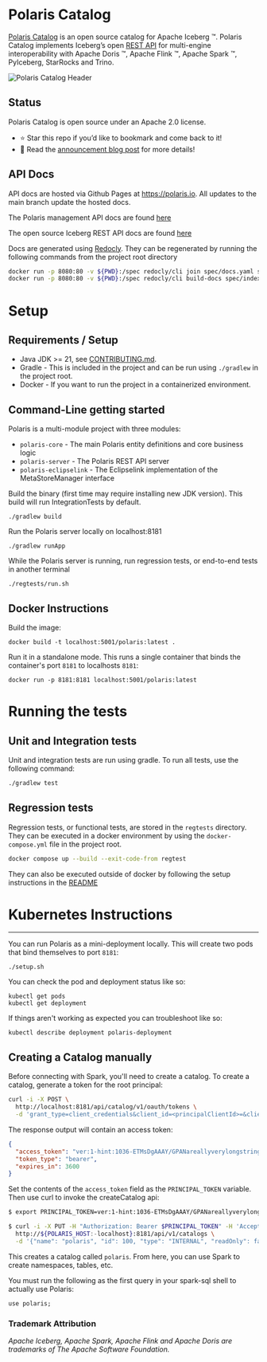 <!--

 Copyright (c) 2024 Snowflake Computing Inc.
 
 Licensed under the Apache License, Version 2.0 (the "License");
 you may not use this file except in compliance with the License.
 You may obtain a copy of the License at
 
      http://www.apache.org/licenses/LICENSE-2.0
 
 Unless required by applicable law or agreed to in writing, software
 distributed under the License is distributed on an "AS IS" BASIS,
 WITHOUT WARRANTIES OR CONDITIONS OF ANY KIND, either express or implied.
 See the License for the specific language governing permissions and
 limitations under the License.

-->

# Polaris Catalog

<a href="https://www.snowflake.com/blog/polaris-catalog-open-source/" target="_blank">Polaris Catalog</a> is an open source catalog for Apache Iceberg :tm:. Polaris Catalog implements Iceberg’s open <a href="https://github.com/apache/iceberg/blob/main/open-api/rest-catalog-open-api.yaml" target="_blank">REST API</a> for multi-engine interoperability with Apache Doris :tm:, Apache Flink :tm:, Apache Spark :tm:, PyIceberg, StarRocks and Trino. 

![Polaris Catalog Header](docs/img/logos/Polaris-Catalog-BLOG-symmetrical-subhead.png)

## Status

Polaris Catalog is open source under an Apache 2.0 license.

- ⭐ Star this repo if you’d like to bookmark and come back to it! 
- 📖 Read the <a href="https://www.snowflake.com/blog/polaris-catalog-open-source/" target="_blank">announcement blog post<a/> for more details!

## API Docs

API docs are hosted via Github Pages at https://polaris.io. All updates to the main branch
update the hosted docs.

The Polaris management API docs are found [here](https://polaris.io/index.html#tag/polaris-management-service_other)

The open source Iceberg REST API docs are found [here](https://polaris.io/index.html#tag/Configuration-API)

Docs are generated using [Redocly](https://redocly.com/docs/cli/installation). They can be regenerated by running the following commands
from the project root directory

```bash
docker run -p 8080:80 -v ${PWD}:/spec redocly/cli join spec/docs.yaml spec/polaris-management-service.yml spec/rest-catalog-open-api.yaml -o spec/index.yaml --prefix-components-with-info-prop title
docker run -p 8080:80 -v ${PWD}:/spec redocly/cli build-docs spec/index.yaml --output=docs/index.html --config=spec/redocly.yaml
```

# Setup

## Requirements / Setup

- Java JDK >= 21, see [CONTRIBUTING.md](./CONTRIBUTING.md#java-version-requirements). 
- Gradle - This is included in the project and can be run using `./gradlew` in the project root.
- Docker - If you want to run the project in a containerized environment.

Command-Line getting started
-------------------
Polaris is a multi-module project with three modules:

- `polaris-core` - The main Polaris entity definitions and core business logic
- `polaris-server` - The Polaris REST API server
- `polaris-eclipselink` - The Eclipselink implementation of the MetaStoreManager interface

Build the binary (first time may require installing new JDK version). This build will run IntegrationTests by default.

```
./gradlew build
```

Run the Polaris server locally on localhost:8181

```
./gradlew runApp
```

While the Polaris server is running, run regression tests, or end-to-end tests in another terminal

```
./regtests/run.sh
```

Docker Instructions
-------------------

Build the image:

```
docker build -t localhost:5001/polaris:latest .
```

Run it in a standalone mode. This runs a single container that binds the container's port `8181` to localhosts `8181`:

```
docker run -p 8181:8181 localhost:5001/polaris:latest
```

# Running the tests

## Unit and Integration tests

Unit and integration tests are run using gradle. To run all tests, use the following command:

```bash
./gradlew test
```

## Regression tests

Regression tests, or functional tests, are stored in the `regtests` directory. They can be executed in a docker
environment by using the `docker-compose.yml` file in the project root.

```bash
docker compose up --build --exit-code-from regtest
```

They can also be executed outside of docker by following the setup instructions in
the [README](regtests/README.md)

# Kubernetes Instructions
-----------------------

You can run Polaris as a mini-deployment locally. This will create two pods that bind themselves to port `8181`:

```
./setup.sh
```

You can check the pod and deployment status like so:

```
kubectl get pods
kubectl get deployment
```

If things aren't working as expected you can troubleshoot like so:

```
kubectl describe deployment polaris-deployment
```

## Creating a Catalog manually

Before connecting with Spark, you'll need to create a catalog. To create a catalog, generate a token for the root
principal:

```bash
curl -i -X POST \
  http://localhost:8181/api/catalog/v1/oauth/tokens \
  -d 'grant_type=client_credentials&client_id=<principalClientId>=&client_secret=<mainSecret>=&scope=PRINCIPAL_ROLE:ALL'
```

The response output will contain an access token:

```json
{
  "access_token": "ver:1-hint:1036-ETMsDgAAAY/GPANareallyverylongstringthatissecret",
  "token_type": "bearer",
  "expires_in": 3600
}
```

Set the contents of the `access_token` field as the `PRINCIPAL_TOKEN` variable. Then use curl to invoke the
createCatalog
api:

```bash
$ export PRINCIPAL_TOKEN=ver:1-hint:1036-ETMsDgAAAY/GPANareallyverylongstringthatissecret

$ curl -i -X PUT -H "Authorization: Bearer $PRINCIPAL_TOKEN" -H 'Accept: application/json' -H 'Content-Type: application/json' \
  http://${POLARIS_HOST:-localhost}:8181/api/v1/catalogs \
  -d '{"name": "polaris", "id": 100, "type": "INTERNAL", "readOnly": false}'
```

This creates a catalog called `polaris`. From here, you can use Spark to create namespaces, tables, etc.

You must run the following as the first query in your spark-sql shell to actually use Polaris:

```
use polaris;
```

### Trademark Attribution 

_Apache Iceberg, Apache Spark, Apache Flink and Apache Doris are trademarks of The Apache Software Foundation._
